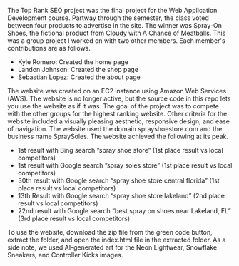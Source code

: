 The Top Rank SEO project was the final project for the Web Application Development course. 
Partway through the semester, the class voted between four products to advertise in the site.
The winner was Spray-On Shoes, the fictional product from Cloudy with A Chance of Meatballs.
This was a group project I worked on with two other members. 
Each member's contributions are as follows.
* Kyle Romero: Created the home page
* Landon Johnson: Created the shop page
* Sebastian Lopez: Created the about page

The website was created on an EC2 instance using Amazon Web Services (AWS).
The website is no longer active, but the source code in this repo lets you use the website as if it was.
The goal of the project was to compete with the other groups for the highest ranking website.
Other criteria for the website included a visually pleasing aesthetic, responsive design, and ease of navigation.
The website used the domain sprayshoestore.com and the business name SpraySoles.
The website achieved the following at its peak.
* 1st result with Bing search ”spray shoe store” (1st place result vs local competitors)
* 1st result with Google search ”spray soles store” (1st place result vs local competitors)
* 30th result with Google search “spray shoe store central florida” (1st place result vs local competitors)
* 13th Result with Google search “spray shoe store lakeland” (2nd place result vs local competitors)
* 22nd result with Google search “best spray on shoes near Lakeland, FL” (3rd place result vs local competitors)

To use the website, download the zip file from the green code button, extract the folder, and open the index.html file in the extracted folder. As a side note, we used AI-generated art for the Neon Lightwear, Snowflake Sneakers, and Controller Kicks images.
